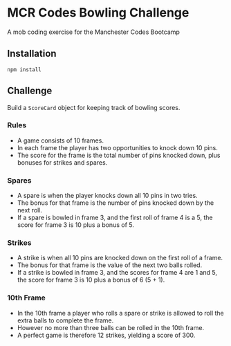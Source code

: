 # MCR Codes Bowling Challenge
A mob coding exercise for the Manchester Codes Bootcamp

## Installation
`npm install`

## Challenge
Build a `ScoreCard` object for keeping track of bowling scores.

### Rules
* A game consists of 10 frames. 
* In each frame the player has two opportunities to knock down 10 pins. 
* The score for the frame is the total number of pins knocked down, plus bonuses for strikes and spares.

### Spares
* A spare is when the player knocks down all 10 pins in two tries. 
* The bonus for that frame is the number of pins knocked down by the next roll. 
* If a spare is bowled in frame 3, and the first roll of frame 4 is a 5, the score for frame 3 is 10 plus a bonus of 5.

### Strikes
* A strike is when all 10 pins are knocked down on the first roll of a frame. 
* The bonus for that frame is the value of the next two balls rolled.
* If a strike is bowled in frame 3, and the scores for frame 4 are 1 and 5, the score for frame 3 is 10 plus a bonus of 6 (5 + 1).

### 10th Frame
* In the 10th frame a player who rolls a spare or strike is allowed to roll the extra balls to complete the frame. 
* However no more than three balls can be rolled in the 10th frame.
* A perfect game is therefore 12 strikes, yielding a score of 300.
